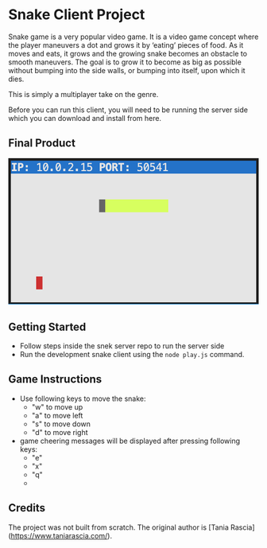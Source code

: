 # Snake Client Project

Snake game is a very popular video game. It is a video game concept where the player maneuvers a dot and grows it by ‘eating’ pieces of food. As it moves and eats, it grows and the growing snake becomes an obstacle to smooth maneuvers. The goal is to grow it to become as big as possible without bumping into the side walls, or bumping into itself, upon which it dies.

This is simply a multiplayer take on the genre.

Before you can run this client, you will need to be running the server side which you can download and install from here. 

## Final Product

!["snake view"](https://raw.githubusercontent.com/quackness/snake-client/56ca4232a1f55b45e7f477e0660426b1858498b7/snake.png)



## Getting Started

- Follow steps inside the snek server repo to run the server side
- Run the development snake client using the `node play.js` command.

## Game Instructions

- Use following keys to move the snake:
    * "w" to move up
    * "a" to move left
    * "s" to move down 
    * "d" to move right
- game cheering messages will be displayed after pressing following keys:
    * "e"
    * "x"
    * "q"
    * 
## Credits
The project was not built from scratch. The original author is [Tania Rascia] (https://www.taniarascia.com/).
